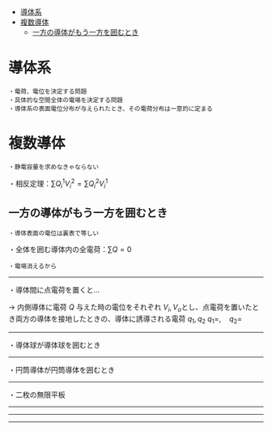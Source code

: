 
- [導体系](#導体系)
- [複数導体](#複数導体)
  - [一方の導体がもう一方を囲むとき](#一方の導体がもう一方を囲むとき)



# 導体系

    ・電荷、電位を決定する問題
    ・具体的な空間全体の電場を決定する問題
    ・導体系の表面電位分布が与えられたとき、その電荷分布は一意的に定まる




# 複数導体

    ・静電容量を求めなきゃならない

・相反定理：$\sum Q^1_iV^2_i=\sum Q^2_iV^1_i$

## 一方の導体がもう一方を囲むとき

    ・導体表面の電位は裏表で等しい

・全体を囲む導体内の全電荷：$\sum Q=0$

    ・電場消えるから

---

・導体間に点電荷を置くと...

→ 内側導体に電荷 $Q$ 与えた時の電位をそれぞれ $V_i,V_o$とし、点電荷を置いたとき両方の導体を接地したときの、導体に誘導される電荷 $q_1,q_2$
$q_1=,\quad q_2=$


---

・導体球が導体球を囲むとき

---

・円筒導体が円筒導体を囲むとき

---

・二枚の無限平板

---
---
---